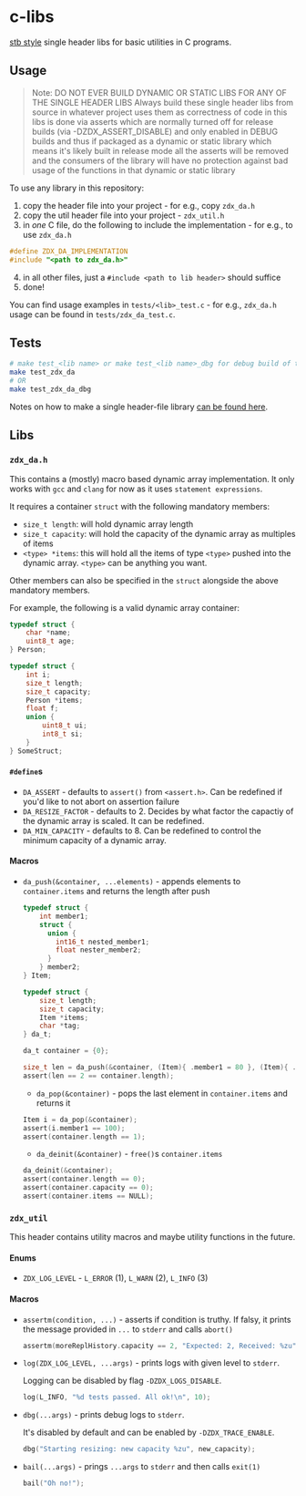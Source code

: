# c-libs

[stb style](https://github.com/nothings/stb) single header libs for basic utilities in C programs.

## Usage

> Note: DO NOT EVER BUILD DYNAMIC OR STATIC LIBS FOR ANY OF THE SINGLE HEADER LIBS
> Always build these single header libs from source in whatever project uses them
> as correctness of code in this libs is done via asserts which are normally
> turned off for release builds (via -DZDX_ASSERT_DISABLE) and only enabled in DEBUG builds
> and thus if packaged as a dynamic or static library which means it's likely built in release mode
> all the asserts will be removed and the consumers of the library will have no protection
> against bad usage of the functions in that dynamic or static library

To use any library in this repository:

1. copy the header file into your project - for e.g., copy `zdx_da.h`
2. copy the util header file into your project - `zdx_util.h`
3. in *one* C file, do the following to include the implementation - for e.g., to use `zdx_da.h`
  ```c
  #define ZDX_DA_IMPLEMENTATION
  #include "<path to zdx_da.h>"
  ```
4. in all other files, just a `#include <path to lib header>` should suffice
5. done!

You can find usage examples in `tests/<lib>_test.c` - for e.g., `zdx_da.h` usage can be found in `tests/zdx_da_test.c`.

## Tests

```sh
# make test_<lib name> or make test_<lib name>_dbg for debug build of tests
make test_zdx_da
# OR
make test_zdx_da_dbg
```

Notes on how to make a single header-file library [can be found here](https://github.com/nothings/stb/blob/master/docs/stb_howto.txt).

## Libs

### `zdx_da.h`

This contains a (mostly) macro based dynamic array implementation.
It only works with `gcc` and `clang` for now as it uses `statement expressions`.

It requires a container `struct` with the following mandatory members:

- `size_t length`: will hold dynamic array length
- `size_t capacity`: will hold the capacity of the dynamic array as multiples of items
- `<type> *items`: this will hold all the items of type `<type>` pushed into the dynamic array. `<type>` can be anything you want.

Other members can also be specified in the `struct` alongside the above mandatory members.

For example, the following is a valid dynamic array container:

```c
typedef struct {
    char *name;
    uint8_t age;
} Person;

typedef struct {
    int i;
    size_t length;
    size_t capacity;
    Person *items;
    float f;
    union {
        uint8_t ui;
        int8_t si;
    }
} SomeStruct;
```

#### `#define`s

- `DA_ASSERT` - defaults to `assert()` from `<assert.h>`. Can be redefined if you'd like to not abort on assertion failure
- `DA_RESIZE_FACTOR` - defaults to 2. Decides by what factor the capactiy of the dynamic array is scaled. It can be redefined.
- `DA_MIN_CAPACITY` - defaults to 8. Can be redefined to control the minimum capacity of a dynamic array.

#### Macros

- `da_push(&container, ...elements)` - appends elements to `container.items` and returns the length after push
  ```c
  typedef struct {
      int member1;
      struct {
        union {
          int16_t nested_member1;
          float nester_member2;
        }
      } member2;
  } Item;

  typedef struct {
      size_t length;
      size_t capacity;
      Item *items;
      char *tag;
  } da_t;

  da_t container = {0};

  size_t len = da_push(&container, (Item){ .member1 = 80 }, (Item){ .member1 = 100, .member2.nested_member1 = "Hello!" });
  assert(len == 2 == container.length);
  ```
  - `da_pop(&container)` - pops the last element in `container.items` and returns it
  ```c
  Item i = da_pop(&container);
  assert(i.member1 == 100);
  assert(container.length == 1);
  ```
  - `da_deinit(&container)` - `free()`s `container.items`
  ```c
  da_deinit(&container);
  assert(container.length == 0);
  assert(container.capacity == 0);
  assert(container.items == NULL);
  ```

### `zdx_util`

This header contains utility macros and maybe utility functions in the future.

#### Enums

- `ZDX_LOG_LEVEL` - `L_ERROR` (1), `L_WARN` (2), `L_INFO` (3)

#### Macros

- `assertm(condition, ...)` - asserts if condition is truthy. If falsy, it prints the message provided in `...` to `stderr` and calls `abort()`
  ```c
  assertm(moreReplHistory.capacity == 2, "Expected: 2, Received: %zu", moreReplHistory.capacity);
  ```
- `log(ZDX_LOG_LEVEL, ...args)` - prints logs with given level to `stderr`.

  Logging can be disabled by flag `-DZDX_LOGS_DISABLE`.
  ```c
  log(L_INFO, "%d tests passed. All ok!\n", 10);
  ```
- `dbg(...args)` - prints debug logs to `stderr`.

  It's disabled by default and can be enabled by `-DZDX_TRACE_ENABLE`.
  ```c
  dbg("Starting resizing: new capacity %zu", new_capacity);
  ```
- `bail(...args)` - prings `...args` to `stderr` and then calls `exit(1)`
  ```c
  bail("Oh no!");
  ```
